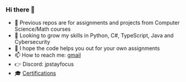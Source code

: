 ### Hi there 👋

- 📖 Previous repos are for assignments and projects from Computer Science/Math courses
- 🌱 Looking to grow my skills in Python, C#, TypeScript, Java and Cybersecurity
- 🙏 I hope the code helps you out for your own assignments
- 📫 How to reach me: [gmail](jpstayfocus@gmail.com)
- 👉 Discord: jpstayfocus
- 🎓 [Certifications](https://github.com/jpstayfocus/certifications)
